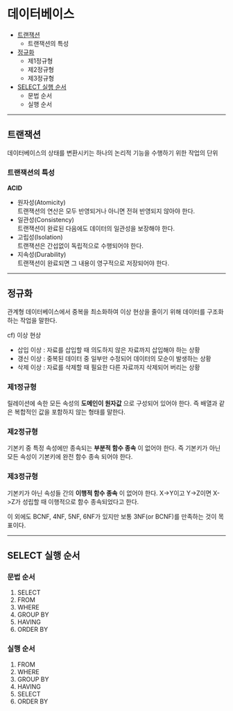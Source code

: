 # 데이터베이스
- [트랜잭션](https://github.com/yurak-choi/tech-interview/blob/master/cs/db.md#트랜잭션)
  - 트랜잭션의 특성
- [정규화](https://github.com/yurak-choi/tech-interview/blob/master/cs/db.md#정규화)
  - 제1정규형
  - 제2정규형
  - 제3정규형
- [SELECT 실행 순서](https://github.com/yurak-choi/tech-interview/blob/master/cs/db.md#select-실행-순서)
  - 문법 순서
  - 실행 순서

___

## 트랜잭션
데이터베이스의 상태를 변환시키는 하나의 논리적 기능을 수행하기 위한 작업의 단위

### 트랜잭션의 특성
**ACID**
- 원자성(Atomicity)  
트랜잭션의 연산은 모두 반영되거나 아니면 전혀 반영되지 않아야 한다.
- 일관성(Consistency)  
트랜잭션이 완료된 다음에도 데이터의 일관성을 보장해야 한다.
- 고립성(Isolation)  
트랜잭션은 간섭없이 독립적으로 수행되어야 한다.
- 지속성(Durability)  
트랜잭션이 완료되면 그 내용이 영구적으로 저장되어야 한다.

___

## 정규화
관계형 데이터베이스에서 중복을 최소화하여 이상 현상을 줄이기 위해 데이터를 구조화하는 작업을 말한다.  
  
cf) 이상 현상
- 삽입 이상 : 자료를 삽입할 때 의도하지 않은 자료까지 삽입해야 하는 상황
- 갱신 이상 : 중복된 데이터 중 일부만 수정되어 데이터의 모순이 발생하는 상황
- 삭제 이상 : 자료를 삭제할 때 필요한 다른 자료까지 삭제되어 버리는 상황

### 제1정규형
릴레이션에 속한 모든 속성의 **도메인이 원자값** 으로 구성되어 있어야 한다. 
즉 배열과 같은 복합적인 값을 포함하지 않는 형태를 말한다.

### 제2정규형
기본키 중 특정 속성에만 종속되는 **부분적 함수 종속** 이 없어야 한다. 
즉 기본키가 아닌 모든 속성이 기본키에 완전 함수 종속 되어야 한다.

### 제3정규형
기본키가 아닌 속성들 간의 **이행적 함수 종속** 이 없어야 한다. 
X->Y이고 Y->Z이면 X->Z가 성립할 때 이행적으로 함수 종속되었다고 한다.  
  
이 외에도 BCNF, 4NF, 5NF, 6NF가 있지만 보통 3NF(or BCNF)를 만족하는 것이 목표이다.
___

## SELECT 실행 순서
### 문법 순서
1. SELECT
2. FROM
3. WHERE
4. GROUP BY
5. HAVING
6. ORDER BY

### 실행 순서
1. FROM
2. WHERE
3. GROUP BY
4. HAVING
5. SELECT
6. ORDER BY
